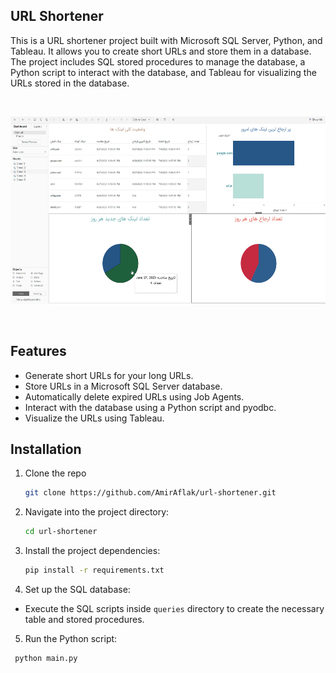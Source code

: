 ## URL Shortener
This is a URL shortener project built with Microsoft SQL Server, Python, and Tableau. It allows you to create short URLs and store them in a database. The project includes SQL stored procedures to manage the database, a Python script to interact with the database, and Tableau for visualizing the URLs stored in the database.

<br />
<p align="center">
  <a href="[https://github.com/AmirAflak/url-shortener">
    <img src="images/url-shortener-dashboard.png" alt="Logo" width="600" height="300">
  </a>
</p>
<br /> 

## Features
* Generate short URLs for your long URLs.
* Store URLs in a Microsoft SQL Server database.
* Automatically delete expired URLs using Job Agents.
* Interact with the database using a Python script and pyodbc.
* Visualize the URLs using Tableau.

## Installation 
1. Clone the repo
   ```sh
   git clone https://github.com/AmirAflak/url-shortener.git
   ```
2. Navigate into the project directory:
   ```sh
   cd url-shortener
   ```
3. Install the project dependencies:
   ```sh
   pip install -r requirements.txt
   ```
4. Set up the SQL database:
* Execute the SQL scripts inside `queries` directory to create the necessary table and stored procedures.
5. Run the Python script:
  ```sh
   python main.py
  ```


